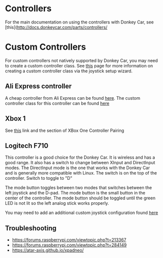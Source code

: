 # Controllers

For the main documentation on using the controllers with Donkey Car, see [this](http://docs.donkeycar.com/parts/controllers/

# Custom Controllers

For custom controllers not natively supported by Donkey Car, you may need to create a custom controller class. See [this](http://docs.donkeycar.com/utility/donkey/#joystick-wizard) page for more information on creating a custom controller class via the joystick setup wizard.

## Ali Express controller
 
A cheap controller from Ali Express can be found [here](https://www.aliexpress.us/item/32824692489.html?gatewayAdapt=4itemAdapt).
The custom controller class for this controller can be found [here](../controllers/ali_express_controller.py)

## Xbox 1

See [this](http://docs.donkeycar.com/parts/controllers/) link and the section of XBox One Controller Pairing

##  Logitech F710

This controller is a good choice for the Donkey Car. It is wireless and has a good range. It also has a switch to change between XInput and DirectInput modes. The DirectInput mode is the one that works with the Donkey Car and is generally more compatible with Linux. The switch is on the top of the controller. Switch to toggle to "D"

The mode button toggles between two modes that switches between the left joystick and the D-pad. The mode button is the small button in the center of the controller. The mode button should be toggled until the green LED is not lit so the left analog stick works properly.

You may need to add an additional custom joystick configuration found [here](../controllers/custom_F710.py)

## Troubleshooting

- https://forums.raspberrypi.com/viewtopic.php?t=213367
- https://forums.raspberrypi.com/viewtopic.php?t=284149
- https://atar-axis.github.io/xpadneo/